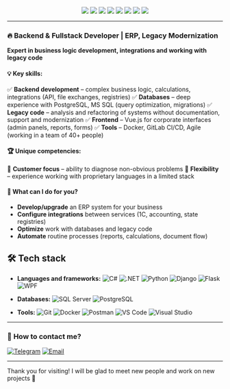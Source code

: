 <p align="center">
  <a href="https://t.me/Ilyaalex99"><img src="https://img.shields.io/badge/Telegram-26A5E4?style=for-the-badge&logo=telegram&logoColor=white" /></a>
  <a href="mailto:ilya19xx2014@gmail.com"><img src="https://img.shields.io/badge/Gmail-D14836?style=for-the-badge&logo=gmail&logoColor=white" /></a>
  <a href="https://vk.com/filippov.ilya112"><img src="https://img.shields.io/badge/VK-4680C2?style=for-the-badge&logo=vk&logoColor=white" /></a>
  <a href="https://x.com/ka_fil3316"><img src="https://img.shields.io/badge/X-000000?style=for-the-badge&logo=x&logoColor=white" /></a>
  <a href="https://www.facebook.com/ilya.filippov.1291"><img src="https://img.shields.io/badge/Facebook-1877F2?style=for-the-badge&logo=facebook&logoColor=white" /></a>
  <a href="https://www.linkedin.com/in/ilya-filippov-ba2220368/"><img src="https://img.shields.io/badge/LinkedIn-0A66C2?style=for-the-badge&logo=linkedin&logoColor=white" /></a>
  <a href="https://career.habr.com/ilya_fil"><img src="https://img.shields.io/badge/Habr_Career-65A3BE?style=for-the-badge&logo=data:image/svg+xml;base64,PHN2ZyBmaWxsPSIjZmZmIiB2aWV3Qm94PSIwIDAgNjQgNjQiIHhtbG5zPSJodHRwOi8vd3d3LnczLm9yZy8yMDAwL3N2ZyI+PHBhdGggZD0iTTExLjYgMzQuN0g0Mi40Yy4zIDAgLjYuMy42LjZ2MTIuN2MwIC4zLS4zLjYtLjYuNkgxMS42Yy0uMyAwLS42LS4zLS42LS42VjM1LjNjMC0uMy4zLS42LjYtLjZ6bTAtMjAuNEg0Mi40Yy4zIDAgLjYuMy42LjZ2MTIuN2MwIC4zLS4zLjYtLjYuNkgxMS42Yy0uMyAwLS42LS4zLS42LS42VjE1LjljMC0uMy4zLS42LjYtLjZ6Ii8+PC9zdmc+" /></a>
  <a href="https://www.youtube.com/@ilyafil112"><img src="https://img.shields.io/badge/YouTube-FF0000?style=for-the-badge&logo=youtube&logoColor=white" /></a>
</p>

---

### 🔥 **Backend & Fullstack Developer | ERP, Legacy Modernization**
**Expert in business logic development, integrations and working with legacy code**

#### 💡 **Key skills:**
✅ **Backend development** – complex business logic, calculations, integrations (API, file exchanges, registries)
✅ **Databases** – deep experience with PostgreSQL, MS SQL (query optimization, migrations)
✅ **Legacy code** – analysis and refactoring of systems without documentation, support and modernization
✅ **Frontend** – Vue.js for corporate interfaces (admin panels, reports, forms)
✅ **Tools** – Docker, GitLab CI/CD, Agile (working in a team of 40+ people)

#### 🏆 **Unique competencies:**
🔹 **Customer focus** – ability to diagnose non-obvious problems
🔹 **Flexibility** – experience working with proprietary languages ​​in a limited stack

#### 📌 **What can I do for you?**
- **Develop/upgrade** an ERP system for your business
- **Configure integrations** between services (1C, accounting, state registries)
- **Optimize** work with databases and legacy code
- **Automate** routine processes (reports, calculations, document flow)

## 🛠️ Tech stack

- **Languages ​​and frameworks:** ![C#](https://img.shields.io/badge/C%23-239120?style=flat&logo=c-sharp&logoColor=white) ![.NET](https://img.shields.io/badge/.NET-512BD4?style=flat&logo=dotnet&logoColor=white) ![Python](https://img.shields.io/badge/Python-3776AB?style=flat&logo=python&logoColor=white) ![Django](https://img.shields.io/badge/Django-092E20?style=flat&logo=django&logoColor=white) ![Flask](https://img.shields.io/badge/Flask-000000?style=flat&logo=flask&logoColor=white) ![WPF](https://img.shields.io/badge/WPF-512BD4?style=flat&logo=windows&logoColor=white)
- **Databases:** ![SQL Server](https://img.shields.io/badge/Microsoft_SQL_Server-CC2927?style=flat&logo=microsoftsqlserver&logoColor=white) ![PostgreSQL](https://img.shields.io/badge/PostgreSQL-4169E1?style=flat&logo=postgresql&logoColor=white)

- **Tools:** ![Git](https://img.shields.io/badge/Git-F05032?style=flat&logo=git&logoColor=white) ![Docker](https://img.shields.io/badge/Docker-2496ED?style=flat&logo=docker&logoColor=white) ![Postman](https://img.shields.io/badge/Postman-FF6C37?style=flat&logo=postman&logoColor=white) ![VS Code](https://img.shields.io/badge/VS_Code-007ACC?style=flat&logo=visualstudiocode&logoColor=white) ![Visual Studio](https://img.shields.io/badge/Visual_Studio-5C2D91?style=flat&logo=visualstudio&logoColor=white)
---

### 🔗 **How ​​to contact me?**
[![Telegram](https://img.shields.io/badge/Telegram-write%20v%20ЛС-blue?logo=telegram)](https://t.me/Ilyaalex99)
[![Email](https://img.shields.io/badge/Email-ilya.filippov.work@mail.ru-red?logo=gmail)](mailto:ilya.filippov.work@mail.ru)

---
Thank you for visiting! I will be glad to meet new people and work on new projects 🤝
